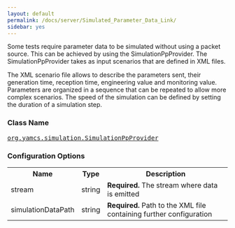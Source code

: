 ```yaml
---
layout: default
permalink: /docs/server/Simulated_Parameter_Data_Link/
sidebar: yes
---
```


Some tests require parameter data to be simulated without using a packet source. This can be achieved by using the SimulationPpProvider. The SimulationPpProvider takes as input scenarios that are defined in XML files.

The XML scenario file allows to describe the parameters sent, their generation time, reception time, engineering value and monitoring value. Parameters are organized in a sequence that can be repeated to allow more complex scenarios. The speed of the simulation can be defined by setting the duration of a simulation step.

### Class Name
[<tt>org.yamcs.simulation.SimulationPpProvider</tt>](https://www.yamcs.org/yamcs/javadoc/index.html?org/yamcs/simulation/SimulationPpProvider.html)

### Configuration Options

<table class="inline">
  <tr>
    <th>Name</th>
    <th>Type</th>
    <th>Description</th>
  </tr>
  <tr>
    <td class="code">stream</td>
    <td class="code">string</td>
    <td><b>Required.</b> The stream where data is emitted</td>
  </tr>
  <tr>
    <td class="code">simulationDataPath</td>
    <td class="code">string</td>
    <td><b>Required.</b> Path to the XML file containing further configuration</td>
  </tr>
</table>
